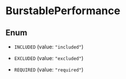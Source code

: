 

# BurstablePerformance

## Enum


* `INCLUDED` (value: `"included"`)

* `EXCLUDED` (value: `"excluded"`)

* `REQUIRED` (value: `"required"`)



